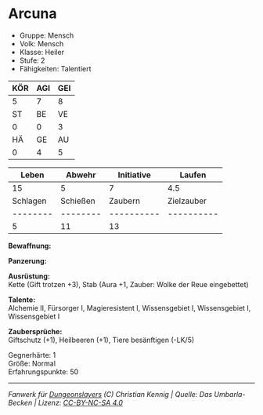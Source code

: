 # Arcuna  
- Gruppe: Mensch  
- Volk: Mensch  
- Klasse: Heiler  
- Stufe: 2  
- Fähigkeiten: Talentiert  


| KÖR | AGI | GEI |  
| --- | --- | --- |  
| 5   | 7   | 8   |
| ST  | BE  | VE  |  
| 0   | 0   | 3   |
| HÄ  | GE  | AU  |  
| 0   | 4   | 5   |


| Leben    | Abwehr   | Initiative | Laufen     |
| -------- | -------- | ---------- | ---------- |
| 15       | 5        | 7          | 4.5        |
| Schlagen | Schießen | Zaubern    | Zielzauber |
| -------- | -------- | ---------- | ---------- |
| 5        | 11       | 13         |            |

**Bewaffnung:**  


**Panzerung:**  


**Ausrüstung:**  
Kette (Gift trotzen +3), Stab (Aura +1, Zauber: Wolke der Reue eingebettet)

**Talente:**  
Alchemie II, Fürsorger I, Magieresistent I, Wissensgebiet I, Wissensgebiet I, Wissensgebiet I

**Zaubersprüche:**  
Giftschutz (+1), Heilbeeren (+1), Tiere besänftigen (-LK/5)

Gegnerhärte: 1  
Größe: Normal  
Erfahrungspunkte: 50  



___
*Fanwerk für [Dungeonslayers](https://www.dungeonslayers.net/) (C) Christian Kennig | Quelle: Das Umbarla-Becken | Lizenz: [CC-BY-NC-SA 4.0](https://creativecommons.org/licenses/by-nc-sa/4.0/deed.de)*